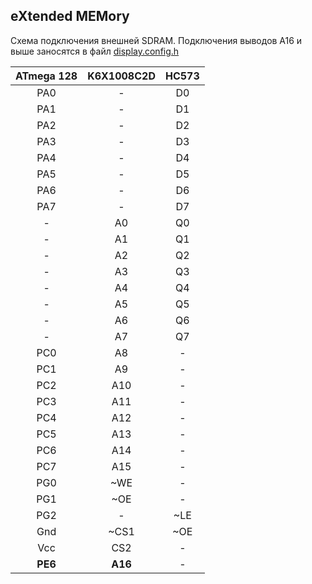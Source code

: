 ## e**X**tended **MEM**ory

Схема подключения внешней SDRAM.
Подключения выводов A16 и выше заносятся в файл [display.config.h](../src/xmem.config.h)

|ATmega 128|K6X1008C2D|HC573|
|:---:|:---:|:---:|
| PA0 | -   | D0 |
| PA1 | -   | D1 |
| PA2 | -   | D2 |
| PA3 | -   | D3 |
| PA4 | -   | D4 |
| PA5 | -   | D5 |
| PA6 | -   | D6 |
| PA7 | -   | D7 |
| -   | A0  | Q0 |
| -   | A1  | Q1 | 
| -   | A2  | Q2 | 
| -   | A3  | Q3 | 
| -   | A4  | Q4 | 
| -   | A5  | Q5 | 
| -   | A6  | Q6 | 
| -   | A7  | Q7 | 
| PC0 | A8  | -  |
| PC1 | A9  | -  |
| PC2 | A10 | -  |
| PC3 | A11 | -  |
| PC4 | A12 | -  |
| PC5 | A13 | -  |
| PC6 | A14 | -  |
| PC7 | A15 | -  |
| PG0 | ~WE | -  |
| PG1 | ~OE | -  |
| PG2 | -   |~LE |
| Gnd |~CS1 |~OE |
| Vcc | CS2 | -  |
| **PE6** | **A16** | -  |
